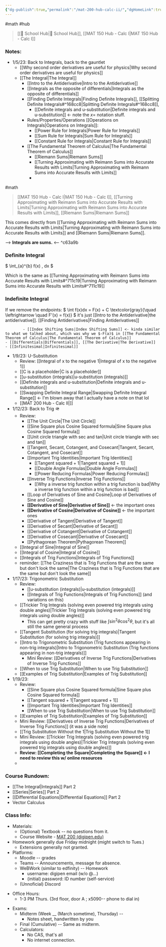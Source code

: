 ```yaml
---
{"dg-publish":true,"permalink":"/mat-200-hub-calc-ii/","dgHomeLink":true,"dgPassFrontmatter":false,"dgShowLocalGraph":true}
---
```


#math #hub 
> [[🏫 School Hub|🏫 School Hub]], [[MAT 150 Hub - Calc I|MAT 150 Hub - Calc I]]

### Notes:
- 1/5/23: Back to Integrals, back to the gauntlet
	- [[Why second order derivatives are useful for physics|Why second order derivatives are useful for physics]]
	- [[The Integral|The Integral]]
		- [[Intro to the Antiderivative|Intro to the Antiderivative]]
		- [[Integrals as the opposite of differentials|Integrals as the opposite of differentials]]
		- [[Finding Definite Integrals|Finding Definite Integrals]], [[Splitting Definite Integrals#^168cc8|Splitting Definite Integrals#^168cc8]], 
			- [[Definite integrals and u-substitution|Definite integrals and u-substitution]] <- note the $x=$ notation stuff.
		- Rules/Properties/Operations [[Operations on Integrals|Operations on Integrals]]:
			- [[Power Rule for Integrals|Power Rule for Integrals]]
			- [[Sum Rule for Integrals|Sum Rule for Integrals]]
			- [[Constant Rule for Integrals|Constant Rule for Integrals]]
		- [[The Fundamental Theorem of Calculus|The Fundamental Theorem of Calculus]]
			- [[Riemann Sums|Riemann Sums]]
			- [[Turning Approximating with Reimann Sums into Accurate Results with Limits|Turning Approximating with Reimann Sums into Accurate Results with Limits]]
			- 
<div class="transclusion internal-embed is-loaded"><div class="markdown-embed">

<div class="markdown-embed-title">



</div>


#math 
> [[MAT 150 Hub - Calc I|MAT 150 Hub - Calc I]], [[Turning Approximating with Reimann Sums into Accurate Results with Limits|Turning Approximating with Reimann Sums into Accurate Results with Limits]], [[Riemann Sums|Riemann Sums]]

This comes directly from [[Turning Approximating with Reimann Sums into Accurate Results with Limits|Turning Approximating with Reimann Sums into Accurate Results with Limits]] and [[Riemann Sums|Riemann Sums]].

--> **Integrals are sums.** <-- ^c63a9b

### Definite Integral
$
\int_{a}^{b} f(x) \, dx
$

Which is the same as [[Turning Approximating with Reimann Sums into Accurate Results with Limits#^711c19|Turning Approximating with Reimann Sums into Accurate Results with Limits#^711c19]]

### Indefinite Integral
If we remove the endpoints:
$
\int f(x)dx = F(x) + C \textcolor{gray}{\quad \leftrightarrow \quad F'(x) = f(x)}
$
it's just [[Intro to the Antiderivative|the antiderivative]]. [[Finding Antiderivatives|Finding Antiderivatives]]

</div></div>

			- [[Index Shifting Sums|Index Shifting Sums]] <- kinda similar to what we talked about, which was why we $-F(a)$ in [[The Fundamental Theorem of Calculus|The Fundamental Theorem of Calculus]]
	- [[Differentials|Differentials]], [[The Derivative|The Derivative]]
	- [[Infinitesimal|Infinitesimal]]
- 1/9/23: U-Substitution
	- Review: [[Integral of x to the negative 1|Integral of x to the negative 1]]
	- [[C is a placeholder|C is a placeholder]]
	- [[u-substitution (integrals)|u-substitution (integrals)]]
	- [[Definite integrals and u-substitution|Definite integrals and u-substitution]]
	- [[Swapping Definite Integral Range|Swapping Definite Integral Range]] $\leftarrow$ I'm blown away that I actually have a note on that lol
	- [[MAT 200 Hub - Calc II|]]
- 1/12/23: Back to Trig 🪖
	- Review:
		- [[The Unit Circle|The Unit Circle]]
		- [[Sine Square plus Cosine Squared formula|Sine Square plus Cosine Squared formula]]
		- [[Unit circle triangle with sec and tan|Unit circle triangle with sec and tan]]
		- [[Tangent, Secant, Cotangent, and Cosecant|Tangent, Secant, Cotangent, and Cosecant]]
		- [[Important Trig Identities|Important Trig Identities]]
			- [[Tangent squared + 1|Tangent squared + 1]]
			- [[Double Angle Formulas|Double Angle Formulas]]
			- [[Power Reducing Formulas|Power Reducing Formulas]]
		- [[Inverse Trig Functions|Inverse Trig Functions]]
			- [[Why a inverse trig function within a trig function is bad|Why a inverse trig function within a trig function is bad]]
		- [[Loop of Derivatives of Sine and Cosine|Loop of Derivatives of Sine and Cosine]]
		- **[[Derivative of Sine|Derivative of Sine]]** $\leftarrow$ the important ones
		- **[[Derivative of Cosine|Derivative of Cosine]]** $\leftarrow$ the important ones
		- [[Derivative of Tangent|Derivative of Tangent]]
		- [[Derivative of Secant|Derivative of Secant]]
		- [[Derivative of Cotangent|Derivative of Cotangent]]
		- [[Derivative of Cosecant|Derivative of Cosecant]]
		- [[Pythagorean Theorem|Pythagorean Theorem]]
	- [[Integral of Sine|Integral of Sine]]
	- [[Integral of Cosine|Integral of Cosine]]
	- [[Integrals of Trig Functions|Integrals of Trig Functions]]
	- reminder: [[The Craziness that is Trig Functions that are the same but don't look the same|The Craziness that is Trig Functions that are the same but don't look the same]]
- 1/17/23: Trigonometric Substitution
	- Review: 
		- [[u-substitution (integrals)|u-substitution (integrals)]]
		- [[Integrals of Trig Functions|Integrals of Trig Functions]] (and variations on this)
	- [[Trickier Trig Integrals (solving even powered trig integrals using double angles)|Trickier Trig Integrals (solving even powered trig integrals using double angles)]]
		- This can get pretty crazy with stuff like $\int\sin^{2}\theta\cos^{2}\theta$, but it's all still the same general process
	- [[Tangent Substitution (for solving trig integrals)|Tangent Substitution (for solving trig integrals)]]
	- [[Intro to Trigonometric Substitution (Trig functions appearing in non-trig integrals)|Intro to Trigonometric Substitution (Trig functions appearing in non-trig integrals)]]
		- Mini Review: [[Derivatives of Inverse Trig Functions|Derivatives of Inverse Trig Functions]]
	- [[When to use Trig Substitution|When to use Trig Substitution]]
	- [[Examples of Trig Substitution|Examples of Trig Substitution]]
- 1/19/23:
	- Review:
		- [[Sine Square plus Cosine Squared formula|Sine Square plus Cosine Squared formula]]
		- [[Tangent squared + 1|Tangent squared + 1]]
		- [[Important Trig Identities|Important Trig Identities]]
		- [[When to use Trig Substitution|When to use Trig Substitution]]
	- [[Examples of Trig Substitution|Examples of Trig Substitution]]
	- Mini Review: [[Derivatives of Inverse Trig Functions|Derivatives of Inverse Trig Functions]] (it was a side note)
	- [[Trig Substitution Without the 1|Trig Substitution Without the 1]]
	- Mini Review: [[Trickier Trig Integrals (solving even powered trig integrals using double angles)|Trickier Trig Integrals (solving even powered trig integrals using double angles)]]
	- **Review: [[Completing the Square|Completing the Square]] $\leftarrow$ I need to review this w/ online resources** 
	- 

### Course Rundown:
- [[The Integral|Integrals]] Part 2
- [[Series|Series]] Part 2
- [[Differential Equations|Differential Equations]] Part 2
- Vector Calculus

### Class Info:
* Materials:
	* (Optional) Textbook -- no questions from it.
	* Course Website - [MAT 200 (digipen.edu)](https://faculty.digipen.edu/~ayoung/MAT200/)
* Homework generally due Friday midnight (might switch to Tues.)
	* Extensions generally not granted.
* Platforms:
	* Moodle -- grades
	* Teams -- Announcements, message for absence.
	* WeBWork (similar to edfinity) -- Homework
		* username: digipen email (w/o @...)
		* (initial) password: ID number (self-service)
	* (Unnoficial) Discord
 - Office Hours:
	 - 1-3 PM Thurs. (3rd floor, door A ; x5090-- phone to dial in)
* Exams:
	* Midterm (Week __ (March sometime), Thursday) -- 
		* Notes sheet, handwritten by you
	* Final (Cumulative) -- Same as midterm.
	* Calculators:
		* No CAS, that's all
		* No internet connection.
